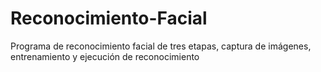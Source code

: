 # Reconocimiento-Facial
Programa de reconocimiento facial de tres etapas, captura de imágenes, entrenamiento y ejecución de reconocimiento
